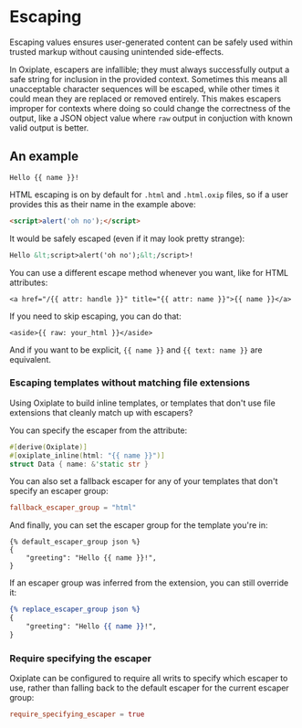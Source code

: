 # Escaping

Escaping values ensures user-generated content
can be safely used within trusted markup
without causing unintended side-effects.

In Oxiplate,
escapers are infallible;
they must always successfully output a safe string
for inclusion in the provided context.
Sometimes this means all unacceptable character sequences will be escaped,
while other times it could mean they are replaced or removed entirely.
This makes escapers improper for contexts
where doing so could change the correctness of the output,
like a JSON object value
where `raw` output in conjuction with known valid output is better.

## An example

```html.oxip
Hello {{ name }}!
```

HTML escaping is on by default for `.html` and `.html.oxip` files,
so if a user provides this as their name in the example above:

```html
<script>alert('oh no');</script>
```

It would be safely escaped (even if it may look pretty strange):

```html
Hello &lt;script>alert('oh no');&lt;/script>!
```

You can use a different escape method whenever you want, like for HTML attributes:

```html.oxip
<a href="/{{ attr: handle }}" title="{{ attr: name }}">{{ name }}</a>
```

If you need to skip escaping, you can do that:

```html.oxip
<aside>{{ raw: your_html }}</aside>
```

And if you want to be explicit, `{{ name }}` and `{{ text: name }}` are equivalent.

### Escaping templates without matching file extensions

Using Oxiplate to build inline templates,
or templates that don't use file extensions that cleanly match up with escapers?

You can specify the escaper from the attribute:

```rust
#[derive(Oxiplate)]
#[oxiplate_inline(html: "{{ name }}")]
struct Data { name: &'static str }
```

You can also set a fallback escaper for any of your templates that don't specify an escaper group:

```toml:/oxiplate.toml
fallback_escaper_group = "html"
```

And finally, you can set the escaper group for the template you're in:

```json.oxip
{% default_escaper_group json %}
{
    "greeting": "Hello {{ name }}!",
}
```

If an escaper group was inferred from the extension, you can still override it:

```json.oxip:json.html
{% replace_escaper_group json %}
{
    "greeting": "Hello {{ name }}!",
}
```

### Require specifying the escaper

Oxiplate can be configured to require all writs to specify which escaper to use,
rather than falling back to the default escaper for the current escaper group:

```toml:/oxiplate.toml
require_specifying_escaper = true
```
